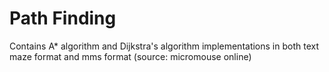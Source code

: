 # Path Finding
Contains A* algorithm and Dijkstra's algorithm implementations in both text maze format and mms format (source: micromouse online)
